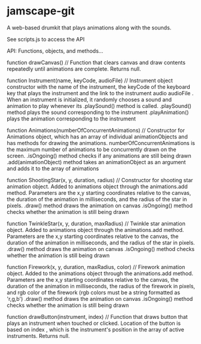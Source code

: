 # jamscape-git
A web-based drumkit that plays animations along with the sounds.

See scripts.js to access the API

API: Functions, objects, and methods...

function drawCanvas()
// Function that clears canvas and draw contents repeatedly until animations are complete. Returns null.

function Instrument(name, keyCode, audioFile)
// Instrument object constructor with the name <string> of the instrument, the keyCode <integer> of the keyboard key that plays the instrument and the link to the instrument audio audioFile <string>. When an instrument is initialized, it randomly chooses a sound and animation to play whenever its .playSound() method is called.
    .playSound() method plays the sound corresponding to the instrument
    .playAnimation() plays the animation corresponding to the instrument

function Animations(numberOfConcurrentAnimations)
// Constructor for Animations object, which has an array of individual animationObjects and has methods for drawing the animations. numberOfConcurrentAnimations is the maximum number of animations to be concurrently drawn on the screen.
    .isOngoing() method checks if any animations are still being drawn
    .add(animationObject) method takes an animationObject as an argument and adds it to the array of animations

function ShootingStar(x, y, duration, radius)
// Constructor for shooting star animation object. Added to animations object through the animations.add method. Parameters are the x,y starting coordinates relative to the canvas, the duration of the animation in milliseconds, and the radius of the star in pixels.
    .draw() method draws the animation on canvas
    .isOngoing() method checks whether the animation is still being drawn

function TwinkleStar(x, y, duration, maxRadius)
// Twinkle star animation object. Added to animations object through the animations.add method. Parameters are the x,y starting coordinates relative to the canvas, the duration of the animation in milliseconds, and the radius of the star in pixels.
    .draw() method draws the animation on canvas
    .isOngoing() method checks whether the animation is still being drawn

function Firework(x, y, duration, maxRadius, color)
// Firework animation object. Added to the animations object through the animations.add method. Parameters are the x,y starting coordinates relative to the canvas, the duration of the animation in milliseconds, the radius of the firework in pixels, and rgb color of the firework (rgb colors must be a string formatted as 'r,g,b')
    .draw() method draws the animation on canvas
    .isOngoing() method checks whether the animation is still being drawn

function drawButton(instrument, index)
// Function that draws button that plays an instrument when touched or clicked. Location of the button is based on index <integer>, which is the instrument's position in the array of active instruments. Returns null.
